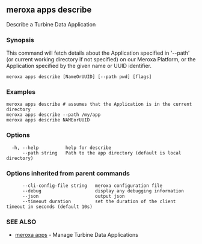 ## meroxa apps describe

Describe a Turbine Data Application

### Synopsis

This command will fetch details about the Application specified in '--path'
(or current working directory if not specified) on our Meroxa Platform,
or the Application specified by the given name or UUID identifier.

```
meroxa apps describe [NameOrUUID] [--path pwd] [flags]
```

### Examples

```
meroxa apps describe # assumes that the Application is in the current directory
meroxa apps describe --path /my/app
meroxa apps describe NAMEorUUID
```

### Options

```
  -h, --help          help for describe
      --path string   Path to the app directory (default is local directory)
```

### Options inherited from parent commands

```
      --cli-config-file string   meroxa configuration file
      --debug                    display any debugging information
      --json                     output json
      --timeout duration         set the duration of the client timeout in seconds (default 10s)
```

### SEE ALSO

* [meroxa apps](meroxa_apps.md)	 - Manage Turbine Data Applications

